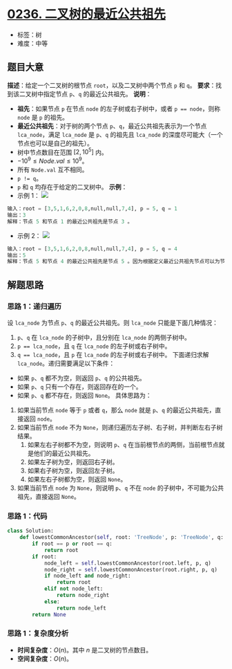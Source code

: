 # [0236. 二叉树的最近公共祖先](https://leetcode.cn/problems/lowest-common-ancestor-of-a-binary-tree/)
- 标签：树
- 难度：中等
## 题目大意
**描述**：给定一个二叉树的根节点 `root`，以及二叉树中两个节点 `p` 和 `q`。
**要求**：找到该二叉树中指定节点 `p`、`q` 的最近公共祖先。
**说明**：
- **祖先**：如果节点 `p` 在节点 `node` 的左子树或右子树中，或者 `p == node`，则称 `node` 是 `p` 的祖先。
- **最近公共祖先**：对于树的两个节点 `p`、`q`，最近公共祖先表示为一个节点 `lca_node`，满足 `lca_node` 是 `p`、`q` 的祖先且 `lca_node` 的深度尽可能大（一个节点也可以是自己的祖先）。
- 树中节点数目在范围 $[2, 10^5]$ 内。
- $-10^9 \le Node.val \le 10^9$。
- 所有 `Node.val` 互不相同。
- `p != q`。
- `p` 和 `q` 均存在于给定的二叉树中。
**示例**：
- 示例 1：
![](https://assets.leetcode.com/uploads/2018/12/14/binarytree.png)
```python
输入：root = [3,5,1,6,2,0,8,null,null,7,4], p = 5, q = 1
输出：3
解释：节点 5 和节点 1 的最近公共祖先是节点 3 。
```
- 示例 2：
![](https://assets.leetcode.com/uploads/2018/12/14/binarytree.png)
```python
输入：root = [3,5,1,6,2,0,8,null,null,7,4], p = 5, q = 4
输出：5
解释：节点 5 和节点 4 的最近公共祖先是节点 5 。因为根据定义最近公共祖先节点可以为节点本身。
```
## 解题思路
### 思路 1：递归遍历
设 `lca_node` 为节点 `p`、`q` 的最近公共祖先。则 `lca_node` 只能是下面几种情况：
1. `p`、`q` 在 `lca_node` 的子树中，且分别在 `lca_node` 的两侧子树中。
2. `p == lca_node`，且 `q` 在 `lca_node` 的左子树或右子树中。
3. `q == lca_node`，且 `p` 在 `lca_node` 的左子树或右子树中。
下面递归求解 `lca_node`。递归需要满足以下条件：
- 如果 `p`、`q` 都不为空，则返回 `p`、`q` 的公共祖先。
- 如果 `p`、`q` 只有一个存在，则返回存在的一个。
- 如果 `p`、`q` 都不存在，则返回 `None`。
具体思路为：
1. 如果当前节点 `node` 等于 `p` 或者 `q`，那么 `node` 就是 `p`、`q` 的最近公共祖先，直接返回 `node`。
2. 如果当前节点 `node` 不为 `None`，则递归遍历左子树、右子树，并判断左右子树结果。
   1. 如果左右子树都不为空，则说明 `p`、`q` 在当前根节点的两侧，当前根节点就是他们的最近公共祖先。
   2. 如果左子树为空，则返回右子树。
   3. 如果右子树为空，则返回左子树。
   4. 如果左右子树都为空，则返回 `None`。
3. 如果当前节点 `node` 为 `None`，则说明 `p`、`q` 不在 `node` 的子树中，不可能为公共祖先，直接返回 `None`。
### 思路 1：代码
```python
class Solution:
    def lowestCommonAncestor(self, root: 'TreeNode', p: 'TreeNode', q: 'TreeNode') -> 'TreeNode':
        if root == p or root == q:
            return root
        if root:
            node_left = self.lowestCommonAncestor(root.left, p, q)
            node_right = self.lowestCommonAncestor(root.right, p, q)
            if node_left and node_right:
                return root
            elif not node_left:
                return node_right
            else:
                return node_left
        return None
```
### 思路 1：复杂度分析
- **时间复杂度**：$O(n)$。其中 $n$ 是二叉树的节点数目。
- **空间复杂度**：$O(n)$。
